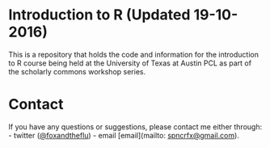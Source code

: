 # Introduction to R (Updated 19-10-2016)
This is a repository that holds the code and information for the introduction to R course being held at the University of Texas at Austin PCL as part of the scholarly commons workshop series.

# Contact
If you have any questions or suggestions, please contact me either through:
        - twitter ([@foxandtheflu](https://twitter.com/foxandtheflu))
        - email [email](mailto: spncrfx@gmail.com).
